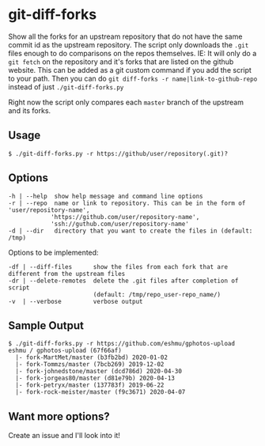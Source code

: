# git-diff-forks
Show all the forks for an upstream repository that do not have the same commit id as the upstream repository. The script only downloads the ```.git``` files enough to do comparisons on the repos themselves. IE: It will only do a ```git fetch``` on the repository and it's forks that are listed on the github website.
This can be added as a git custom command if you add the script to your path. Then you can do ```git diff-forks -r name|link-to-github-repo``` instead of just ```./git-diff-forks.py```

Right now the script only compares each ```master``` branch of the upstream and its forks. 

## Usage
```$ ./git-diff-forks.py -r https://github/user/repository(.git)?```

## Options
```
-h | --help  show help message and command line options
-r | --repo  name or link to repository. This can be in the form of 'user/repository-name', 
            'https://github.com/user/repository-name', 
            'ssh://guthub.com/user/repository-name'
-d | --dir   directory that you want to create the files in (default: /tmp)
```

Options to be implemented:
```
-df | --diff-files      show the files from each fork that are different from the upstream files
-dr | --delete-remotes  delete the .git files after completion of script 
                        (default: /tmp/repo_user-repo_name/)
-v  | --verbose         verbose output
```
## Sample Output
```
$ ./git-diff-forks.py -r https://github.com/eshmu/gphotos-upload
eshmu / gphotos-upload (67f66af)
  |- fork-MartMet/master (b3fb2bd) 2020-01-02
  |- fork-Tommzs/master (7bcb269) 2019-12-02
  |- fork-johnedstone/master (dcd786d) 2020-04-30
  |- fork-jorgeas80/master (d81e79b) 2020-04-13
  |- fork-petryx/master (137783f) 2019-06-22
  |- fork-rock-meister/master (f9c3671) 2020-04-07
```
## Want more options?
Create an issue and I'll look into it!

